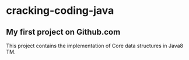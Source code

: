 # cracking-coding-java

## My first project on Github.com

This project contains the implementation of Core data structures in Java8 TM.
